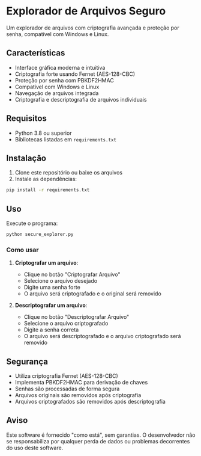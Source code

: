 # Explorador de Arquivos Seguro

Um explorador de arquivos com criptografia avançada e proteção por senha, compatível com Windows e Linux.

## Características

- Interface gráfica moderna e intuitiva
- Criptografia forte usando Fernet (AES-128-CBC)
- Proteção por senha com PBKDF2HMAC
- Compatível com Windows e Linux
- Navegação de arquivos integrada
- Criptografia e descriptografia de arquivos individuais

## Requisitos

- Python 3.8 ou superior
- Bibliotecas listadas em `requirements.txt`

## Instalação

1. Clone este repositório ou baixe os arquivos
2. Instale as dependências:
```bash
pip install -r requirements.txt
```

## Uso

Execute o programa:
```bash
python secure_explorer.py
```

### Como usar

1. **Criptografar um arquivo**:
   - Clique no botão "Criptografar Arquivo"
   - Selecione o arquivo desejado
   - Digite uma senha forte
   - O arquivo será criptografado e o original será removido

2. **Descriptografar um arquivo**:
   - Clique no botão "Descriptografar Arquivo"
   - Selecione o arquivo criptografado
   - Digite a senha correta
   - O arquivo será descriptografado e o arquivo criptografado será removido

## Segurança

- Utiliza criptografia Fernet (AES-128-CBC)
- Implementa PBKDF2HMAC para derivação de chaves
- Senhas são processadas de forma segura
- Arquivos originais são removidos após criptografia
- Arquivos criptografados são removidos após descriptografia

## Aviso

Este software é fornecido "como está", sem garantias. O desenvolvedor não se responsabiliza por qualquer perda de dados ou problemas decorrentes do uso deste software. 